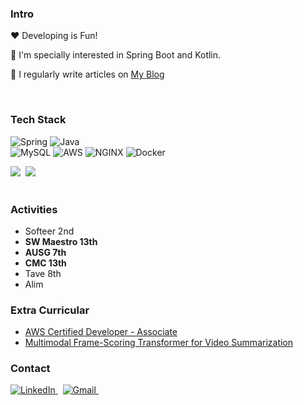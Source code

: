 <h3 align="left">Intro</h3>
 <p> ❤ Developing is Fun! </p>
 <p>🔭 I'm specially interested in Spring Boot and Kotlin.</p>
 <p>📝 I regularly write articles on <a href="https://velog.io/@chocochip">My Blog</a></p>

<br>
<h3 align="left">Tech Stack</h3>

![Spring](https://img.shields.io/badge/-Spring-6DB33F?style=for-the-badge&logo=Spring&logoColor=fff)
![Java](https://img.shields.io/badge/JAVA-007396?style=for-the-badge&logo=java&logoColor=fff) <br>
![MySQL](https://img.shields.io/badge/MySQL-4479A1?style=for-the-badge&logo=MySQL&logoColor=white)
![AWS](https://img.shields.io/badge/AWS-232F3E?style=for-the-badge&logo=Amazon%20AWS&logoColor=white)
![NGINX](https://img.shields.io/badge/Nginx-009639?style=for-the-badge&logo=Nginx&logoColor=white)
![Docker](https://img.shields.io/badge/Docker-2496ED?style=for-the-badge&logo=Docker&logoColor=white)


<div align=left>
  <img src="http://mazassumnida.wtf/api/mini/generate_badge?boj=chocochip101"/>&nbsp
  <img src="http://mazassumnida.wtf/api/mini/generate_badge?boj=kiho1998"/>&nbsp
</div>

<br>
 <h3>Activities</h3>
 
- Softeer 2nd
- **SW Maestro 13th**
- **AUSG 7th**
- **CMC 13th**
- Tave 8th
- Alim

<h3>Extra Curricular</h3>

- [AWS Certified Developer - Associate](https://www.credly.com/badges/e6510e13-ce4c-4838-b520-23d3dfe45410/public_url)
- [Multimodal Frame-Scoring Transformer for Video Summarization](https://arxiv.org/abs/2207.01814)

 <h3>Contact</h3>
<p>
  <a href="https://www.linkedin.com/in/chocochip101/" target="_blank">
    <img src="https://img.shields.io/badge/chocochip101-0A66C2?style=flat-square&logo=linkedin&logoColor=white" alt="LinkedIn" />
  </a>&nbsp
  <a href="dev.chocochip@gmail.com" target="_blank">
    <img src="https://img.shields.io/badge/dev.chocochip-EA4335?style=flat-square&logo=gmail&logoColor=white" alt="Gmail" />
  </a>&nbsp
</p>
<!--
**Chocochip101/Chocochip101** is a ✨ _special_ ✨ repository because its `README.md` (this file) appears on your GitHub profile.

Here are some ideas to get you started:

- 🔭 I’m currently working on ...
- 🌱 I’m currently learning ...
- 👯 I’m looking to collaborate on ...
- 🤔 I’m looking for help with ...
- 💬 Ask me about ...
- 📫 How to reach me: ...
- 😄 Pronouns: ...
- ⚡ Fun fact: ...
-->
